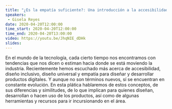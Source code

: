 ```yaml
---
title: "¿Es la empatía suficiente?: Una introducción a la accesibilidad y diseño inclusivo"
speakers:
 - Gisela Reyes
date: 2020-04-20T12:00:00
time_start: 2020-04-20T12:00:00
time_end: 2020-04-20T13:00:00
video: https://youtu.be/JhqNIE_dDHk
slides: 
---
```


<p>En&nbsp;el&nbsp;mundo&nbsp;de&nbsp;la tecnología, cada cierto tiempo nos encontramos con tendencias que nos dicen&nbsp;o&nbsp;estiman hacia donde&nbsp;se está moviendo la industria.&nbsp;Recientemente hemos escuchado más acerca de accesibilidad, diseño inclusivo, diseño universal y empatía para diseñar y desarrollar productos digitales. Y aunque no son términos nuevos, sí se encuentran en constante evolución. En esta plática hablaremos de estos conceptos, de sus diferencias y similitudes, de lo que implican para quienes diseñan, desarrollan o hacen uso de los productos, así como de algunas herramientas y recursos para ir incursionando en el área.</p>